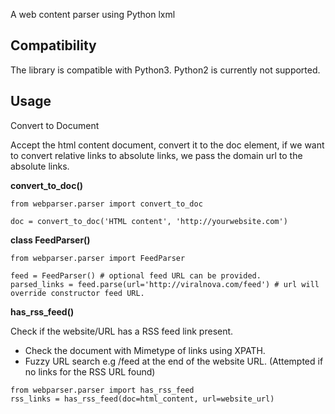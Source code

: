 A web content parser using Python lxml


Compatibility
-------------

The library is compatible with Python3. Python2 is currently not supported.


Usage
-----

Convert to Document

Accept the html content document, convert it to the doc element, if we want to convert relative links to absolute links, 
we pass the domain url to the absolute links.

**convert_to_doc()**

```
from webparser.parser import convert_to_doc

doc = convert_to_doc('HTML content', 'http://yourwebsite.com')

```

**class FeedParser()**

```
from webparser.parser import FeedParser

feed = FeedParser() # optional feed URL can be provided.
parsed_links = feed.parse(url='http://viralnova.com/feed') # url will override constructor feed URL. 
```

**has_rss_feed()**

Check if the website/URL has a RSS feed link present.

 - Check the document with Mimetype of links using XPATH.
 - Fuzzy URL search e.g /feed at the end of the website URL. (Attempted if no links for the RSS URL found)

```
from webparser.parser import has_rss_feed
rss_links = has_rss_feed(doc=html_content, url=website_url)
```

